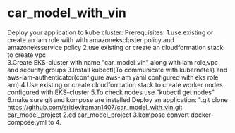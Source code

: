 # car_model_with_vin

Deploy your application to kube cluster:
Prerequisites:
1.use existing or create an iam role with with amazonekscluster policy and amazoneksservice policy
2.use existing or create an cloudformation stack to create vpc  
3.Create EKS-cluster with name "car_model_vin" along with iam role,vpc and security groups
3.Install kubectl(To communicate with kubernetes) and aws-iam-authenticator(configure aws-iam yaml configured with eks role arn)
4.Use existing or create cloudformation stack to create worker nodes configured with EKS-cluster 
5.To check nodes use "kubectl get nodes"
6.make sure git and kompose are installed
Deploy an application:
1.git clone https://github.com/srideviraman1407/car_model_with_vin.git car_model_project
2.cd car_model_project
3.kompose convert docker-compose.yml to 
4.

